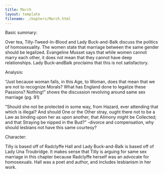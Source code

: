 ```yaml
---
title: March
layout: template
filename: _chapters/March.html
---
```


Basic summary:

Over tea, Tilly-Tweed-In-Blood and Lady Buck-and-Balk discuss the politics of homosexuality. The women state that marriage between the same gender should be legalized. Evangeline Musset says that while women cannot marry each other, it does not mean that they cannot have deep relationships. Lady Buck-andBalk proclaims that this is not satisfactory. 



Analysis: 

“Just because woman falls, in this Age, to Woman, does that mean that we are not to recognize Morals? What has England done to legalize these Passions? Nothing!” shows the discussion revolving around same sex marriage (pg. 91)

“Should she not be protected in some way, from Hazard, ever attending that which is illegal? And should One or the Other stray, ought there not to be a Law as binding upon her as upon another, that Alimony might be Collected; and that Straying be nipped in the Bud?” -divorce and compensation, why should lesbians not have this same courtesy? 



Character:

Tilly is based off of Radclyffe Hall and Lady Buck-and-Balk is based off of Lady Una Troubridge. It makes sense that Tilly is arguing for same sex marriage in this chapter because Radclyffe herself was an advocate for homosexuals. Hall was a poet and author, and includes lesbianism in her work.
